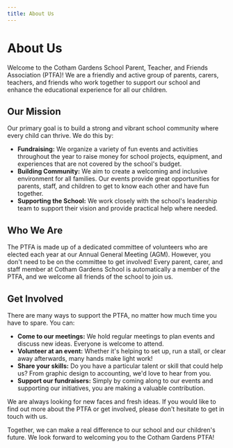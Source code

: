 ```yaml
---
title: About Us
---
```


# About Us

Welcome to the Cotham Gardens School Parent, Teacher, and Friends Association (PTFA)! We are a friendly and active group of parents, carers, teachers, and friends who work together to support our school and enhance the educational experience for all our children.

## Our Mission

Our primary goal is to build a strong and vibrant school community where every child can thrive. We do this by:

- **Fundraising:** We organize a variety of fun events and activities throughout the year to raise money for school projects, equipment, and experiences that are not covered by the school's budget.
- **Building Community:** We aim to create a welcoming and inclusive environment for all families. Our events provide great opportunities for parents, staff, and children to get to know each other and have fun together.
- **Supporting the School:** We work closely with the school's leadership team to support their vision and provide practical help where needed.

## Who We Are

The PTFA is made up of a dedicated committee of volunteers who are elected each year at our Annual General Meeting (AGM). However, you don't need to be on the committee to get involved! Every parent, carer, and staff member at Cotham Gardens School is automatically a member of the PTFA, and we welcome all friends of the school to join us.

## Get Involved

There are many ways to support the PTFA, no matter how much time you have to spare. You can:

- **Come to our meetings:** We hold regular meetings to plan events and discuss new ideas. Everyone is welcome to attend.
- **Volunteer at an event:** Whether it's helping to set up, run a stall, or clear away afterwards, many hands make light work!
- **Share your skills:** Do you have a particular talent or skill that could help us? From graphic design to accounting, we'd love to hear from you.
- **Support our fundraisers:** Simply by coming along to our events and supporting our initiatives, you are making a valuable contribution.

We are always looking for new faces and fresh ideas. If you would like to find out more about the PTFA or get involved, please don't hesitate to get in touch with us.

Together, we can make a real difference to our school and our children's future. We look forward to welcoming you to the Cotham Gardens PTFA!
